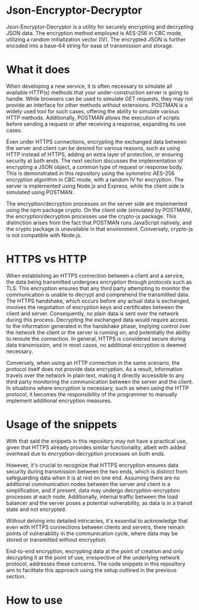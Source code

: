# Json-Encryptor-Decryptor
Json-Encryptor-Decryptor is a utility for securely encrypting and decrypting JSON data. The encryption method employed is AES-256 in CBC mode, utilizing a random initialization vector (IV). The encrypted JSON is further encoded into a base-64 string for ease of transmission and storage.

# What it does
When developing a new service, it is often necessary to simulate all available HTTP(s) methods that your under-construction server is going to handle. While browsers can be used to simulate GET requests, they may not provide an interface for other methods without extensions. POSTMAN is a widely used tool for such cases, offering the ability to simulate various HTTP methods. Additionally, POSTMAN allows the execution of scripts before sending a request or after receiving a response, expanding its use cases.

Even under HTTPS connections, encrypting the exchanged data between the server and client can be desired for various reasons, such as using HTTP instead of HTTPS, adding an extra layer of protection, or ensuring security at both ends. The next section discusses the implementation of encrypting a JSON object, a common type of request or response body. This is demonstrated in this repository using the symmetric AES-256 encryption algorithm in CBC mode, with a random IV for encryption. The server is implemented using Node.js and Express, while the client side is simulated using POSTMAN.

The encryption/decryption processes on the server side are implemented using the npm package crypto. On the client side (simulated by POSTMAN), the encryption/decryption processes use the crypto-js package. This distinction arises from the fact that POSTMAN runs JavaScript natively, and the crypto package is unavailable in that environment. Conversely, crypto-js is not compatible with Node.js.





# HTTPS vs HTTP
When establishing an HTTPS connection between a client and a service, the data being transmitted undergoes encryption through protocols such as TLS. This encryption ensures that any third party attempting to monitor the communication is unable to decrypt and comprehend the transmitted data. The HTTPS handshake, which occurs before any actual data is exchanged, involves the negotiation of encryption keys and certificates between the client and server. Consequently, no plain data is sent over the network during this process. Decrypting the exchanged data would require access to the information generated in the handshake phase, implying control over the network the client or the server is running on, and potentially the ability to reroute the connection. In general, HTTPS is considered secure during data transmission, and in most cases, no additional encryption is deemed necessary.

Conversely, when using an HTTP connection in the same scenario, the protocol itself does not provide data encryption. As a result, information travels over the network in plain text, making it directly accessible to any third party monitoring the communication between the server and the client. In situations where encryption is necessary, such as when using the HTTP protocol, it becomes the responsibility of the programmer to manually implement additional encryption measures.




# Usage of the snippets 
With that said the snippets in this repository may not have a practical use, given that HTTPS already provides similar functionality, albeit with added overhead due to encryption-decryption processes on both ends.

However, it's crucial to recognize that HTTPS encryption ensures data security during transmission between the two ends, which is distinct from safeguarding data when it is at rest on one end. Assuming there are no additional communication nodes between the server and client is a simplification, and if present, data may undergo decryption-encryption processes at each node. Additionally, internal traffic between the load balancer and the server poses a potential vulnerability, as data is in a transit state and not encrypted.

Without delving into detailed intricacies, it's essential to acknowledge that even with HTTPS connections between clients and servers, there remain points of vulnerability in the communication cycle, where data may be stored or transmitted without encryption.

End-to-end encryption, encrypting data at the point of creation and only decrypting it at the point of use, irrespective of the underlying network protocol, addresses these concerns. The code snippets in this repository aim to facilitate this approach using the setup outlined in the previous section.






# How to use

 



